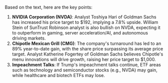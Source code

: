 Based on the text, here are the key points:

1. **NVIDIA Corporation (NVDA)**: Analyst Toshiya Hari of Goldman Sachs has increased his price target to $192, implying a 7.8% upside. William Stein of SunTrust Robinson analyst is also bullish on NVDA, expecting it to outperform in gaming, server acceleration/AI, and autonomous driving markets.
2. **Chipotle Mexican Grill (CMG)**: The company's turnaround has led to an 89% year-to-date gain, with the share price surpassing its average price target. Analyst Katherine Fogertey of Goldman Sachs believes Chipotle's menu innovations will drive growth, raising her price target to $1,000.
3. **Impeachment Talks**: If Trump's impeachment talks continue, ETF areas such as technology and semiconductor stocks (e.g., NVDA) may gain, while healthcare and biotech ETFs may lose.